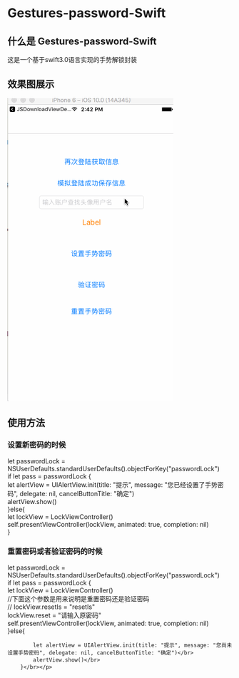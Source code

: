 # Gestures-password-Swift

<html>
<body>
<h2>什么是 Gestures-password-Swift</h2>
<p>这是一个基于swift3.0语言实现的手势解锁封装</p>

<h2>效果图展示</h2>

<p><img src="picture/gesturePassword.gif"/></p>

<h2>使用方法</h2>
<h3>设置新密码的时候</h3>
<p>let passwordLock = NSUserDefaults.standardUserDefaults().objectForKey("passwordLock")</br>
        if let pass = passwordLock {</br>
            let alertView = UIAlertView.init(title: "提示", message: "您已经设置了手势密码", delegate: nil, cancelButtonTitle: "确定")</br>
            alertView.show()</br>
        }else{</br>
            let lockView = LockViewController()</br>
            self.presentViewController(lockView, animated: true, completion: nil)</br>
        }</br></p>
        
        
<h3>重置密码或者验证密码的时候</h3>
</body>
<p>let passwordLock = NSUserDefaults.standardUserDefaults().objectForKey("passwordLock")</br>
        if let pass = passwordLock {</br>
            let lockView = LockViewController()</br>
            //下面这个参数是用来说明是重置密码还是验证密码</br>
//            lockView.resetIs = "resetIs"</br>
            lockView.reset = "请输入原密码"</br>
            self.presentViewController(lockView, animated: true, completion: nil)</br>
        }else{</br>
            
            let alertView = UIAlertView.init(title: "提示", message: "您尚未设置手势密码", delegate: nil, cancelButtonTitle: "确定")</br>
            alertView.show()</br>
        }</br></p>
</html>